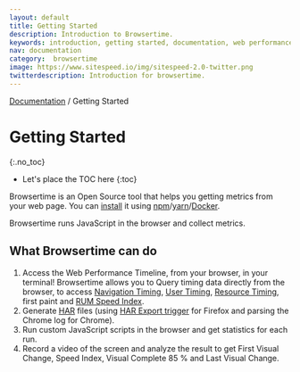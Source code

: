 ```yaml
---
layout: default
title: Getting Started
description: Introduction to Browsertime.
keywords: introduction, getting started, documentation, web performance, browsertime
nav: documentation
category:  browsertime
image: https://www.sitespeed.io/img/sitespeed-2.0-twitter.png
twitterdescription: Introduction for browsertime.
---
```

[Documentation](/documentation/browsertime/) / Getting Started

# Getting Started
{:.no_toc}

* Let's place the TOC here
{:toc}

Browsertime is an Open Source tool that helps you getting metrics from your web page. You can [install](../installation/) it using [npm](https://www.npmjs.org/)/[yarn](https://yarnpkg.com/)/[Docker](https://www.docker.com/).

Browsertime runs JavaScript in the browser and collect metrics.


## What Browsertime can do

1. Access the Web Performance Timeline, from your browser, in your terminal! Browsertime allows you to Query timing data directly from the browser, to access [Navigation Timing](http://kaaes.github.io/timing/info.html), [User Timing](http://www.html5rocks.com/en/tutorials/webperformance/usertiming/),
[Resource Timing](http://www.w3.org/TR/resource-timing/), first paint and [RUM Speed Index](https://github.com/WPO-Foundation/RUM-SpeedIndex).
2. Generate [HAR](http://www.softwareishard.com/blog/har-12-spec/) files (using [HAR Export trigger](https://github.com/firebug/har-export-trigger) for Firefox and parsing the Chrome log for Chrome).
3. Run custom JavaScript scripts in the browser and get statistics for each run.
4. Record a video of the screen and analyze the result to get First Visual Change, Speed Index, Visual Complete 85 % and Last Visual Change.
